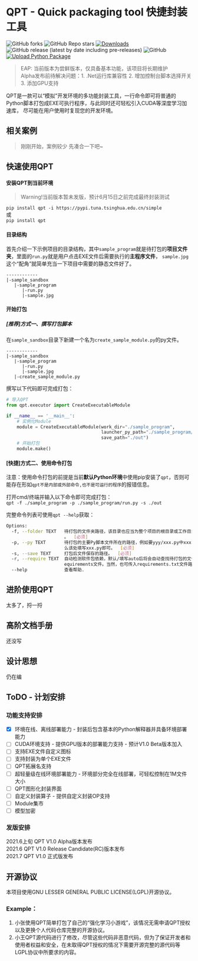 # QPT - Quick packaging tool 快捷封装工具
![GitHub forks](https://img.shields.io/github/forks/GT-ZhangAcer/QPT)
![GitHub Repo stars](https://img.shields.io/github/stars/GT-ZhangAcer/QPT)
[![Downloads](https://static.pepy.tech/personalized-badge/qpt?period=total&units=international_system&left_color=grey&right_color=orange&left_text=Pypi%20User)](https://pepy.tech/project/qpt)
![GitHub release (latest by date including pre-releases)](https://img.shields.io/github/v/release/GT-ZhangAcer/QPT?include_prereleases)
![GitHub](https://img.shields.io/github/license/GT-ZhangAcer/QPT)
[![Upload Python Package](https://github.com/GT-ZhangAcer/QPT/actions/workflows/python-publish.yml/badge.svg)](https://github.com/GT-ZhangAcer/QPT/actions/workflows/python-publish.yml)
> EAP: 当前版本为尝鲜版本，仅具备基本功能，该项目将长期维护  
> Alpha发布前待解决问题：1. .Net运行库兼容性 2. 增加控制台脚本选择开关 3. 添加GPU支持

QPT是一款可以“模拟”开发环境的多功能封装工具，一行命令即可将普通的Python脚本打包成EXE可执行程序，与此同时还可轻松引入CUDA等深度学习加速库，
尽可能在用户使用时复现您的开发环境。  
  

## 相关案例
> 刚刚开始，案例较少 先凑合一下吧~

## 快速使用QPT
#### 安装QPT到当前环境
> Warning!当前版本暂未发版，预计6月15日之前完成最终封装测试  

`pip install qpt -i https://pypi.tuna.tsinghua.edu.cn/simple`    
或  
`pip install qpt`  

#### 目录结构
首先介绍一下示例项目的目录结构，其中`sample_program`就是待打包的**项目文件夹**，里面的`run.py`就是用户点击EXE文件后需要执行的**主程序文件**，
`sample.jpg`这个“配角”就简单充当一下项目中需要的静态文件好了。  

```
------------
|-sample_sandbox
   |-sample_program
      |-run.py
      |-sample.jpg
```

#### 开始打包

##### [推荐]方式一、撰写打包脚本
在`sample_sandbox`目录下新建一个名为`create_sample_module.py`的py文件。
```
------------
|-sample_sandbox
   |-sample_program
      |-run.py
      |-sample.jpg
   |-create_sample_module.py
```
撰写以下代码即可完成打包：  
```python
# 导入QPT
from qpt.executor import CreateExecutableModule

if __name__ == '__main__':
    # 实例化Module
    module = CreateExecutableModule(work_dir="./sample_program",                # [项目文件夹]待打包的目录，并且该目录下需要有↓下方提到的py文件
                                    launcher_py_path="./sample_program/run.py", # [主程序文件]用户启动EXE文件后，QPT要执行的py文件
                                    save_path="./out")                          # [输出目录]打包后相关文件的输出目录
    # 开始打包
    module.make()
```
#### [快捷]方式二、使用命令打包
注意：使用命令打包的前提是当前**默认Python环境**中使用pip安装了`qpt`，否则可能存在形如`qpt不是内部或外部命令,也不是可运行的程序`的报错信息。  

打开cmd/终端并输入以下命令即可完成打包：  
`qpt -f ./sample_program -p ./sample_program/run.py -s ./out`  

完整命令列表可使用`qpt --help`获取：
```bash
Options:
  -f, --folder TEXT   待打包的文件夹路径，该目录也应当为整个项目的根目录或工作目录，否则可能会导致出现找不到模块等Python基础报错
                      。  [必须]
  -p, --py TEXT       待打包的主要Py脚本文件所在的路径，例如要yyy/xxx.py中xxx.py是需要打包的主要Python文件，那
                      么该处填写xxx.py即可。  [必须]
  -s, --save TEXT     打包后文件保存的路径。  [必须]
  -r, --require TEXT  自动检测软件包依赖，默认/填写auto后将会自动查找待打包的文件夹路径中所有py文件的import使用情况，最终生成r
                      equirements文件。当然，也可传入requirements.txt文件路径，这样即可指定依赖列表进行安装。
  --help              查看帮助.
```

## 进阶使用QPT
太多了，捋一捋
## 高阶文档手册
还没写
## 设计思想  
仍在编

## ToDO - 计划安排

### 功能支持安排
- [x] 环境在线、离线部署能力 - 封装后包含基本的Python解释器并具备环境部署能力
- [ ] CUDA环境支持 - 提供GPU版本的部署能力支持 - 预计V1.0 Beta版本加入
- [ ] 支持EXE文件自定义图标
- [ ] 支持封装为单个EXE文件
- [ ] QPT拓展名支持
- [ ] 超轻量级在线环境部署能力 - 环境部分完全在线部署，可轻松控制在1M文件大小
- [ ] QPT图形化封装界面
- [ ] 自定义封装算子 - 提供自定义封装OP支持
- [ ] Module集市
- [ ] 模型加密

### 发版安排
2021.6上旬    QPT V1.0 Alpha版本发布  
2021.6       QPT V1.0 Release Candidate(RC)版本发布  
2021.7       QPT V1.0 正式版发布  

## 开源协议
本项目使用GNU LESSER GENERAL PUBLIC LICENSE(LGPL)开源协议。  
### Example：
1. 小张使用QPT简单打包了自己的“强化学习小游戏”，该情况无需申请QPT授权以及更换个人代码仓库完整的开源协议。   
2. 小王QPT源代码进行了修改，尽管这些代码非恶意代码，但为了保证开发者和使用者权益和安全，在未取得QPT授权的情况下需要开源完整的源代码等LGPL协议中所要求的内容。
